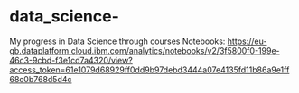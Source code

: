 # data_science-
My progress in Data Science through courses
Notebooks:
https://eu-gb.dataplatform.cloud.ibm.com/analytics/notebooks/v2/3f5800f0-199e-46c3-9cbd-f3e1cd7a4320/view?access_token=61e1079d68929ff0dd9b97debd3444a07e4135fd11b86a9e1ff68c0b768d5d4c
